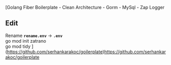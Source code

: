 [Golang Fiber Boilerplate - Clean Architecture - Gorm - MySql - Zap Logger
## Edit
Rename **`rename.env`** -> **`.env`**  
go mod init zatrano  
go mod tidy
](https://github.com/serhankarakoc/goilerplate)https://github.com/serhankarakoc/goilerplate
